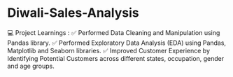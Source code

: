 # Diwali-Sales-Analysis
💻 Project Learnings : ✅ Performed Data Cleaning and Manipulation using Pandas library. ✅ Performed Exploratory Data Analysis (EDA) using Pandas, Matplotlib and Seaborn libraries. ✅ Improved Customer Experience by Identifying Potential Customers across different states, occupation, gender and age groups.
